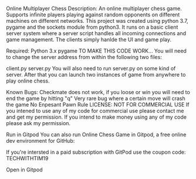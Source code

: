 Online Multiplayer Chess
Description: An online multiplayer chess game. Supports infinite players playing against random opponents on different machines on different networks. This project was created using python 3.7, pygame and the sockets module from python3. It runs on a basic client server system where a server script handles all incoming connections and game management. The clients simply hanlde the UI and game play.

Required:
Python 3.x
pygame
TO MAKE THIS CODE WORK...
You will need to change the server address from within the following two files:

client.py
server.py
You will also need to run server.py on some kind of server. After that you can launch two instances of game from anywhere to play online chess.

Known Bugs:
Checkmate does not work, if you loose or win you will need to end the game by hitting "q"
Very rare bug where a certain move will crash the game
No Enpesant Pawn Rule
LICENSE:
NOT FOR COMMERCIAL USE If you intened to use any of my code for commercial use please contact me and get my permission. If you intend to make money using any of my code please ask my permission.

Run in Gitpod
You can also run Online Chess Game in Gitpod, a free online dev environment for GitHub:

If you're intersted in a paid subscription with GitPod use the coupon code: TECHWITHTIM19

Open in Gitpod